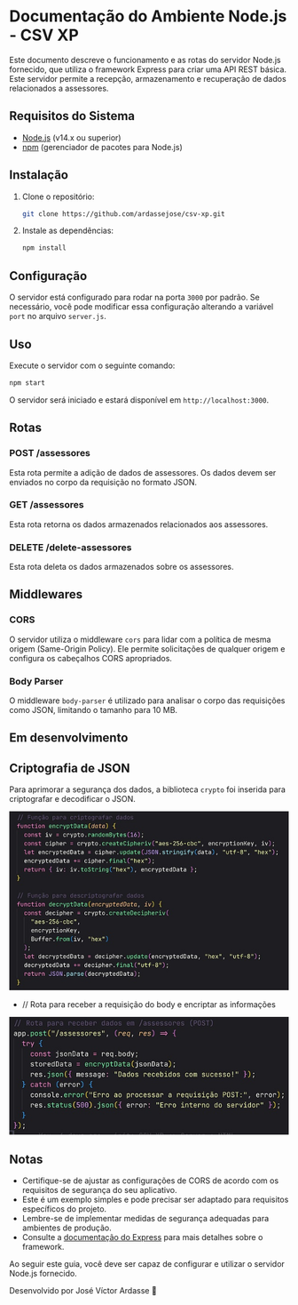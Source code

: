 # Documentação do Ambiente Node.js - CSV XP

Este documento descreve o funcionamento e as rotas do servidor Node.js fornecido, que utiliza o framework Express para criar uma API REST básica. Este servidor permite a recepção, armazenamento e recuperação de dados relacionados a assessores.

## Requisitos do Sistema

- [Node.js](https://nodejs.org/) (v14.x ou superior)
- [npm](https://www.npmjs.com/) (gerenciador de pacotes para Node.js)

## Instalação

1. Clone o repositório:

   ```bash
   git clone https://github.com/ardassejose/csv-xp.git
   ```

2. Instale as dependências:

   ```bash
   npm install
   ```

## Configuração

O servidor está configurado para rodar na porta `3000` por padrão. Se necessário, você pode modificar essa configuração alterando a variável `port` no arquivo `server.js`.

## Uso

Execute o servidor com o seguinte comando:

```bash
npm start
```

O servidor será iniciado e estará disponível em `http://localhost:3000`.

## Rotas

### POST /assessores

Esta rota permite a adição de dados de assessores. Os dados devem ser enviados no corpo da requisição no formato JSON.

### GET /assessores

Esta rota retorna os dados armazenados relacionados aos assessores.

### DELETE /delete-assessores

Esta rota deleta os dados armazenados sobre os assessores.

## Middlewares

### CORS

O servidor utiliza o middleware `cors` para lidar com a política de mesma origem (Same-Origin Policy). Ele permite solicitações de qualquer origem e configura os cabeçalhos CORS apropriados.

### Body Parser

O middleware `body-parser` é utilizado para analisar o corpo das requisições como JSON, limitando o tamanho para 10 MB.

## Em desenvolvimento

## Criptografia de JSON

Para aprimorar a segurança dos dados, a biblioteca `crypto` foi inserida para criptografar e decodificar o JSON.

<img src="utils/assets/img1-cripto.jpg" />

- // Rota para receber a requisição do body e encriptar as informações

<img src="utils/assets/img2-post.jpg" />

## Notas

- Certifique-se de ajustar as configurações de CORS de acordo com os requisitos de segurança do seu aplicativo.
- Este é um exemplo simples e pode precisar ser adaptado para requisitos específicos do projeto.
- Lembre-se de implementar medidas de segurança adequadas para ambientes de produção.
- Consulte a [documentação do Express](https://expressjs.com/) para mais detalhes sobre o framework.

Ao seguir este guia, você deve ser capaz de configurar e utilizar o servidor Node.js fornecido.

Desenvolvido por José Víctor Ardasse 🚀